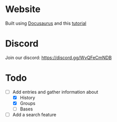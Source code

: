 # Website
Built using [Docusaurus](https://docusaurus.io/) and this [tutorial](https://youtu.be/2R53Y7eP45k)

# Discord
Join our discord:
https://discord.gg/WvQFeCmNDB

# Todo
* [ ] Add entries and gather information about
  * [x] History
  * [x] Groups
  * [ ] Bases
* [ ] Add a search feature
